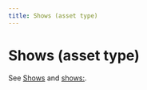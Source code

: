 ```yaml
---
title: Shows (asset type)
---
```


# Shows (asset type)


See [Shows](../shows/index.md) and
[shows:](../config/shows.md).
